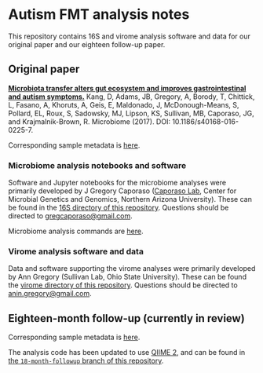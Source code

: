 # Autism FMT analysis notes

This repository contains 16S and virome analysis software and data for our original paper and our eighteen follow-up paper.

## Original paper

[**Microbiota transfer alters gut ecosystem and improves gastrointestinal and autism symptoms.**](http://microbiomejournal.biomedcentral.com/articles/10.1186/s40168-016-0225-7)
Kang, D, Adams, JB, Gregory, A, Borody, T, Chittick, L, Fasano, A, Khoruts, A, Geis, E, Maldonado, J, McDonough-Means, S, Pollard, EL, Roux, S, Sadowsky, MJ, Lipson, KS, Sullivan, MB, Caporaso, JG, and Krajmalnik-Brown, R.
Microbiome (2017). DOI: 10.1186/s40168-016-0225-7. 

Corresponding sample metadata is [here](https://docs.google.com/spreadsheets/d/1SNYZm3Y42R3Q2WdRTkw7Avg089KkEaIyRxI84s8ASHg/edit?usp=sharing).

### Microbiome analysis notebooks and software

Software and Jupyter notebooks for the microbiome analyses were primarily developed by J Gregory Caporaso ([Caporaso Lab](http://caporasolab.us), Center for Microbial Genetics and Genomics, Northern Arizona University). These can be found in the [16S directory of this repository](./16S). Questions should be directed to gregcaporaso@gmail.com.

Microbiome analysis commands are [here](https://docs.google.com/document/d/1Cvj9IaotT1PJnb6lE9d3EbebMNVJT10xUpIWtkyYwtw/edit?usp=sharing).

### Virome analysis software and data

Data and software supporting the virome analyses were primarily developed by Ann Gregory (Sullivan Lab, Ohio State University). These can be found the [virome directory of this repository](./virome). Questions should be directed to anin.gregory@gmail.com.

## Eighteen-month follow-up (currently in review)

Corresponding sample metadata is [here](https://www.dropbox.com/s/so40kmp8nxkfhly/sample-metadata.tsv?dl=0).

The analysis code has been updated to use [QIIME 2](https://qiime2.org), and can be found in [the `18-month-followup` branch of this repository](https://github.com/caporaso-lab/autism-fmt1/tree/18-month-followup). 
